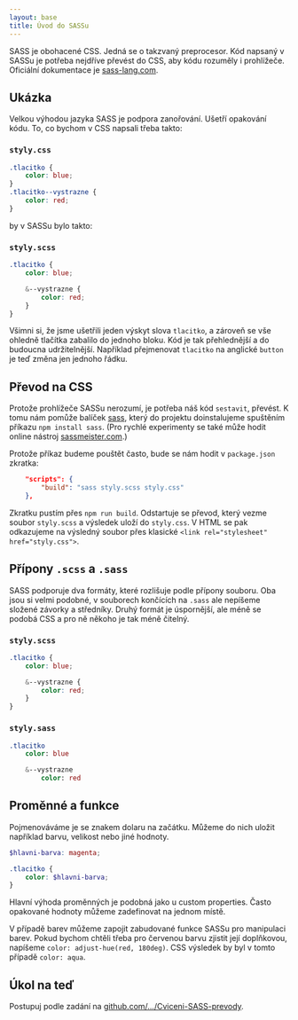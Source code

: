 ```yaml
---
layout: base
title: Úvod do SASSu
---
```


SASS je obohacené CSS. Jedná se o takzvaný preprocesor. Kód napsaný v SASSu je potřeba nejdříve převést do CSS, aby kódu rozuměly i prohlížeče. Oficiální dokumentace je [sass-lang.com](https://sass-lang.com/).

## Ukázka

Velkou výhodou jazyka SASS je podpora zanořování. Ušetří opakování kódu. To, co bychom v CSS napsali třeba takto:

### `styly.css`

```css
.tlacitko {
	color: blue;
}
.tlacitko--vystrazne {
	color: red;
}
```

by v SASSu bylo takto:

### `styly.scss`

```scss
.tlacitko {
	color: blue;

	&--vystrazne {
		color: red;
	}
}
```

Všimni si, že jsme ušetřili jeden výskyt slova `tlacitko`, a zároveň se vše ohledně tlačítka zabalilo do jednoho bloku. Kód je tak přehlednější a do budoucna udržitelnější. Například přejmenovat `tlacitko` na anglické `button` je teď změna jen jednoho řádku.

## Převod na CSS

Protože prohlížeče SASSu nerozumí, je potřeba náš kód `sestavit`, převést. K tomu nám pomůže balíček [sass](https://www.npmjs.com/package/sass), který do projektu doinstalujeme spuštěním příkazu `npm install sass`. (Pro rychlé experimenty se také může hodit online nástroj [sassmeister.com](https://www.sassmeister.com/).)

Protože příkaz budeme pouštět často, bude se nám hodit v `package.json` zkratka:

```json
	"scripts": {
		"build": "sass styly.scss styly.css"
	},
```

Zkratku pustím přes `npm run build`. Odstartuje se převod, který vezme soubor `styly.scss` a výsledek uloží do `styly.css`. V HTML se pak odkazujeme na výsledný soubor přes klasické `<link rel="stylesheet" href="styly.css">`.

## Přípony `.scss` a `.sass`

SASS podporuje dva formáty, které rozlišuje podle přípony souboru. Oba jsou si velmi podobné, v souborech končících na `.sass` ale nepíšeme složené závorky a středníky. Druhý formát je úspornější, ale méně se podobá CSS a pro ně někoho je tak méně čitelný.

### `styly.scss`

```scss
.tlacitko {
	color: blue;

	&--vystrazne {
		color: red;
	}
}
```

### `styly.sass`

```sass
.tlacitko
	color: blue

	&--vystrazne
		color: red
```

## Proměnné a funkce

Pojmenováváme je se znakem dolaru na začátku. Můžeme do nich uložit například barvu, velikost nebo jiné hodnoty.

```scss
$hlavni-barva: magenta;

.tlacitko {
	color: $hlavni-barva;
}
```

Hlavní výhoda proměnných je podobná jako u custom properties. Často opakované hodnoty můžeme zadefinovat na jednom místě.

V případě barev můžeme zapojit zabudované funkce SASSu pro manipulaci barev. Pokud bychom chtěli třeba pro červenou barvu zjistit její doplňkovou, napíšeme `color: adjust-hue(red, 180deg)`. CSS výsledek by byl v tomto případě `color: aqua`.

## Úkol na teď

Postupuj podle zadání na [github.com/…/Cviceni-SASS-prevody](https://github.com/Czechitas-podklady-WEB/Cviceni-SASS-prevody).
